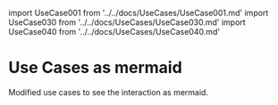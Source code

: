 import UseCase001 from '../../docs/UseCases/UseCase001.md'
import UseCase030 from '../../docs/UseCases/UseCase030.md'
import UseCase040 from '../../docs/UseCases/UseCase040.md'

# Use Cases as mermaid

Modified use cases to see the interaction as mermaid.

<!--truncate-->
<UseCase001 />

<UseCase030 />

<UseCase040 />